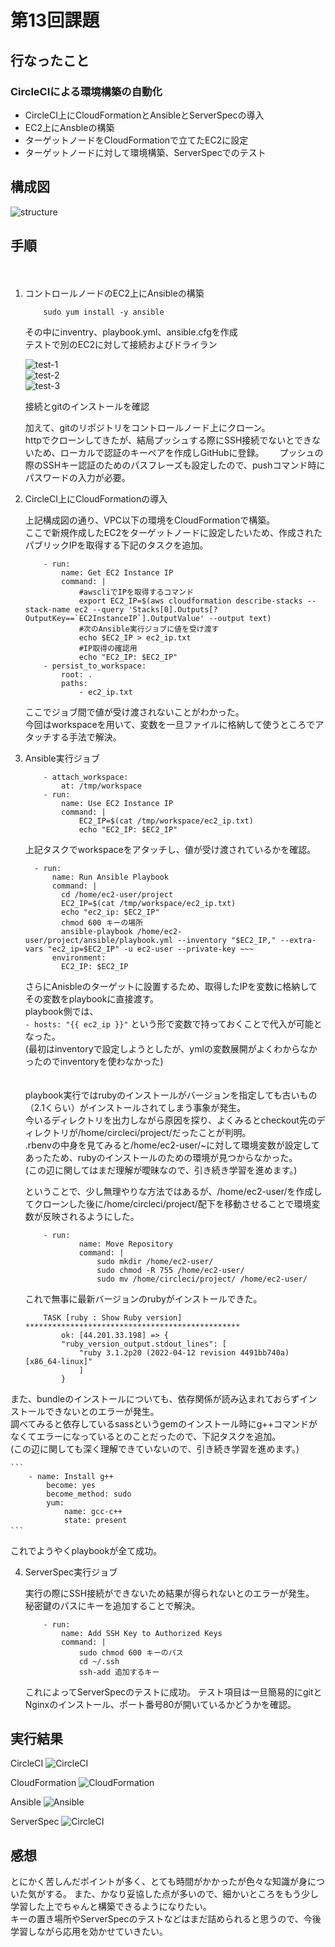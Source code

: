 # 第13回課題　　

## 行なったこと  
  
### CircleCIによる環境構築の自動化
- CircleCI上にCloudFormationとAnsibleとServerSpecの導入
- EC2上にAnsbleの構築
- ターゲットノードをCloudFormationで立てたEC2に設定
- ターゲットノードに対して環境構築、ServerSpecでのテスト
  
## 構成図  
  
![structure](image13/lec14-newInstance.drawio.png)  
  
## 手順　　
　　
1. コントロールノードのEC2上にAnsibleの構築
  
    ```
        sudo yum install -y ansible
    ```  
    
    その中にinventry、playbook.yml、ansible.cfgを作成  
    テストで別のEC2に対して接続およびドライラン  
    
    ![test-1](image13/test-connection.png)  
    ![test-2](image13/test-dryrun.png)  
    ![test-3](image13/git-ver-check.png) 
       
    接続とgitのインストールを確認  
      
    加えて、gitのリポジトリをコントロールノード上にクローン。  
    httpでクローンしてきたが、結局プッシュする際にSSH接続でないとできないため、ローカルで認証のキーペアを作成しGitHubに登録。　　
    プッシュの際のSSHキー認証のためのパスフレーズも設定したので、pushコマンド時にパスワードの入力が必要。  
   
2. CircleCI上にCloudFormationの導入  
      
    上記構成図の通り、VPC以下の環境をCloudFormationで構築。  
    ここで新規作成したEC2をターゲットノードに設定したいため、作成されたパブリックIPを取得する下記のタスクを追加。  
      
    ```
        - run:
            name: Get EC2 Instance IP
            command: |
                #awscliでIPを取得するコマンド
                export EC2_IP=$(aws cloudformation describe-stacks --stack-name ec2 --query 'Stacks[0].Outputs[?OutputKey==`EC2InstanceIP`].OutputValue' --output text)
                #次のAnsible実行ジョブに値を受け渡す
                echo $EC2_IP > ec2_ip.txt
                #IP取得の確認用
                echo "EC2_IP: $EC2_IP"
        - persist_to_workspace:
            root: .
            paths:
                - ec2_ip.txt
    ```  
      
    ここでジョブ間で値が受け渡されないことがわかった。  
    今回はworkspaceを用いて、変数を一旦ファイルに格納して使うところでアタッチする手法で解決。  
      

3. Ansible実行ジョブ   
  
    ```
        - attach_workspace:
            at: /tmp/workspace
        - run:
            name: Use EC2 Instance IP
            command: |
                EC2_IP=$(cat /tmp/workspace/ec2_ip.txt) 
                echo "EC2_IP: $EC2_IP"
    ```  
      
    上記タスクでworkspaceをアタッチし、値が受け渡されているかを確認。  
      
    ```
      - run:
          name: Run Ansible Playbook
          command: |
            cd /home/ec2-user/project
            EC2_IP=$(cat /tmp/workspace/ec2_ip.txt)
            echo "ec2_ip: $EC2_IP"
            chmod 600 キーの場所
            ansible-playbook /home/ec2-user/project/ansible/playbook.yml --inventory "$EC2_IP," --extra-vars "ec2_ip=$EC2_IP" -u ec2-user --private-key ~~~
          environment:
            EC2_IP: $EC2_IP
    ```  
      
    さらにAnisbleのターゲットに設置するため、取得したIPを変数に格納してその変数をplaybookに直接渡す。  
    playbook側では、  
    ``` - hosts: "{{ ec2_ip }}" ```
    という形で変数で持っておくことで代入が可能となった。    
    (最初はinventoryで設定しようとしたが、ymlの変数展開がよくわからなかったのでinventoryを使わなかった)   
　　   

    playbook実行ではrubyのインストールがバージョンを指定しても古いもの（2.1くらい）がインストールされてしまう事象が発生。  
    今いるディレクトリを出力しながら原因を探り、よくみるとcheckout先のディレクトリが/home/circleci/project/だったことが判明。  
    .rbenvの中身を見てみると/home/ec2-user/~に対して環境変数が設定してあったため、rubyのインストールのための環境が見つからなかった。  
    (この辺に関してはまだ理解が曖昧なので、引き続き学習を進めます。)  
        
    ということで、少し無理やりな方法ではあるが、/home/ec2-user/を作成してクローンした後に/home/circleci/project/配下を移動させることで環境変数が反映されるようにした。  
     
    ```
        - run:
                name: Move Repository
                command: |
                    sudo mkdir /home/ec2-user/
                    sudo chmod -R 755 /home/ec2-user/
                    sudo mv /home/circleci/project/ /home/ec2-user/
    ```  
    これで無事に最新バージョンのrubyがインストールできた。  
    
    ```
        TASK [ruby : Show Ruby version] ************************************************
            ok: [44.201.33.198] => {
            "ruby_version_output.stdout_lines": [
                "ruby 3.1.2p20 (2022-04-12 revision 4491bb740a) [x86_64-linux]"
                ]
            }
    ```
    
  また、bundleのインストールについても、依存関係が読み込まれておらずインストールできないとのエラーが発生。  
  調べてみると依存しているsassというgemのインストール時にg++コマンドがなくてエラーになっているとのことだったので、下記タスクを追加。  
  (この辺に関しても深く理解できていないので、引き続き学習を進めます。) 

    ```
        - name: Install g++
            become: yes
            become_method: sudo
            yum:
                name: gcc-c++
                state: present
    ``` 　
    
  これでようやくplaybookが全て成功。  
    

4. ServerSpec実行ジョブ  
       
    実行の際にSSH接続ができないため結果が得られないとのエラーが発生。   
    秘密鍵のパスにキーを追加することで解決。  
       
    ```
        - run:
            name: Add SSH Key to Authorized Keys
            command: |
                sudo chmod 600 キーのパス
                cd ~/.ssh
                ssh-add 追加するキー
    ```  

    これによってServerSpecのテストに成功。
    テスト項目は一旦簡易的にgitとNginxのインストール、ポート番号80が開いているかどうかを確認。  
          
    
## 実行結果  
  
CircleCI
![CircleCI](image13/circleci-run.png)  
  
CloudFormation
![CloudFormation](image13/cloudformation.png)  
  
Ansible
![Ansible](image13/ansible-run.png)  
  
ServerSpec
![CircleCI](image13/serverspec-run.png)  
  
  
## 感想  
  
とにかく苦しんだポイントが多く、とても時間がかかったが色々な知識が身についた気がする。 
また、かなり妥協した点が多いので、細かいところをもう少し学習した上でちゃんと構築できるようになりたい。  
キーの置き場所やServerSpecのテストなどはまだ詰められると思うので、今後学習しながら応用を効かせていきたい。  



